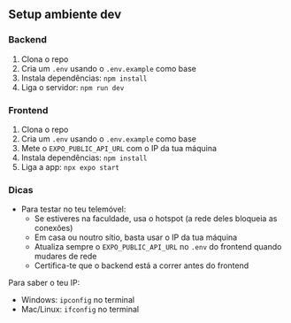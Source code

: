 ## Setup ambiente dev

### Backend
1. Clona o repo
2. Cria um `.env` usando o `.env.example` como base
3. Instala dependências: `npm install`
4. Liga o servidor: `npm run dev`

### Frontend
1. Clona o repo
2. Cria um `.env` usando o `.env.example` como base
3. Mete o `EXPO_PUBLIC_API_URL` com o IP da tua máquina
4. Instala dependências: `npm install`
5. Liga a app: `npx expo start`

### Dicas
- Para testar no teu telemóvel:
  - Se estiveres na faculdade, usa o hotspot (a rede deles bloqueia as conexões)
  - Em casa ou noutro sítio, basta usar o IP da tua máquina
  - Atualiza sempre o `EXPO_PUBLIC_API_URL` no `.env` do frontend quando mudares de rede
  - Certifica-te que o backend está a correr antes do frontend

Para saber o teu IP:
- Windows: `ipconfig` no terminal
- Mac/Linux: `ifconfig` no terminal